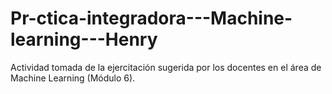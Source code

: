 # Pr-ctica-integradora---Machine-learning---Henry
Actividad tomada de la ejercitación sugerida por los docentes en el área de Machine Learning (Módulo 6).

